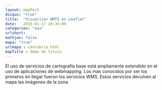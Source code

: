 ```yaml
---
layout: mapPost
disqus: "true"
title:  "Visualizar WMTS en Leaflet"
date:   2016-01-17 20:36:00
categories: "aaa"
urlshort: 
mathjax: false
mapa: "true"
urlmapa : cantabria.html
mapTitle : demo de titulo
---
```


El uso de servicios de cartografía base está ampliamente extendido en el uso de aplicaciones de webmapping.
Los más conocidos por ser los primeros en llegar fueron los servicios WMS. Estos servicios devulven al mapa las imágenes de la zona 
